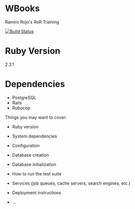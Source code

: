 # WBooks

Ramiro Rojo's RoR Training

[![Build Status](https://travis-ci.org/wolox-training/rr-rails.svg?branch=master)](https://travis-ci.org/wolox-training/rr-rails)

# Ruby Version

2.3.1

# Dependencies

- PostgreSQL
- Rails
- Rubocop


Things you may want to cover:

* Ruby version

* System dependencies

* Configuration

* Database creation

* Database initialization

* How to run the test suite

* Services (job queues, cache servers, search engines, etc.)

* Deployment instructions

* ...
